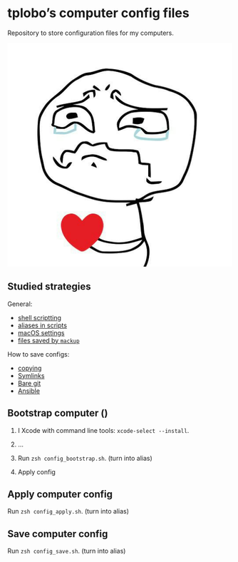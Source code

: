 # tplobo’s computer config files
Repository to store configuration files for my computers.

![Screenshot of my shell prompt](images/sorry.jpg)

## Studied strategies

General:
- [shell scriptting](https://gist.github.com/mrichman/f5c0c6f0c0873392c719265dfd209e12)
- [aliases in scripts](https://unix.stackexchange.com/questions/1496/why-doesnt-my-bash-script-recognize-aliases)
- [macOS settings](https://github.com/tiiiecherle/osx_install_config)
- [files saved by `mackup`](https://github.com/lra/mackup)

How to save configs:
- [copying](https://github.com/mathiasbynens/dotfiles)
- [Symlinks](https://www.youtube.com/watch?v=r_MpUP6aKiQ)
- [Bare git](https://www.atlassian.com/git/tutorials/dotfiles)
- [Ansible](https://www.youtube.com/watch?v=hPPIScBt4Gw)


## Bootstrap computer ()

1) I Xcode with command line tools: `xcode-select --install`.
2) ...
3) Run `zsh config_bootstrap.sh`. (turn into alias)

10) Apply config

## Apply computer config
Run `zsh config_apply.sh`. (turn into alias)

## Save computer config
Run `zsh config_save.sh`. (turn into alias)












